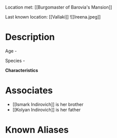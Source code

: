 Location met: [[Burgomaster of Barovia's Mansion]]

Last known location: [[Vallaki]]
![[Ireena.jpeg]]
# Description
Age - 

Species - 

**Characteristics**


# Associates
* [[Ismark Indirovich]] is her brother
* [[Kolyan Indirovich]] is her father
# Known Aliases

